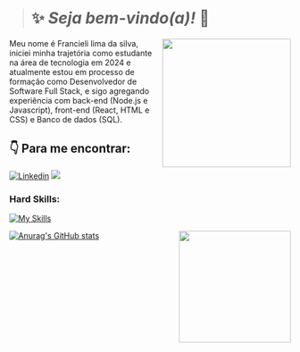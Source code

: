 > # :sparkles: *Seja bem-vindo(a)!* :vulcan_salute:

<img src="https://github.com/FrancieliLim4/FrancieliLim4/assets/171762351/8d868dbd-2280-4053-bb71-1876fe60fcd2" width="230px" align="right" >
  <p align="left">
Meu nome é Francieli lima da silva, iniciei minha trajetória como estudante na área de tecnologia em 2024 e atualmente estou em processo de formação como Desenvolvedor de Software Full Stack, e sigo agregando experiência com back-end (Node.js e Javascript), front-end (React, HTML e CSS) e Banco de dados (SQL).
  </p> 


## :point_down: Para me encontrar:


[![Linkedin](https://img.shields.io/badge/Francieli_lima-0077B5?style=for-the-badge&logo=linkedin&logoColor=white)](https://www.linkedin.com/in/francieli-lima-da-silva-dds/)
<a href = "mailto:limafrancieli934@gmail.com"><img src="https://img.shields.io/badge/limafrancieli934@gmail.com-D14836?style=for-the-badge&logo=gmail&logoColor=white" target="_blank"></a>


### Hard Skills: 


[![My Skills](https://skillicons.dev/icons?i=js,ts,nodejs,html,react,css,git,vscode&perline=10)](https://skillicons.dev) 


[![Anurag's GitHub stats](https://github-readme-stats.vercel.app/api?username=FrancieliLim4&bg_color=00000000&theme=calm_pink&rank_icon=github)](https://github.com/FrancieliLim4) 
<img src="https://github.com/FrancieliLim4/FrancieliLim4/assets/171762351/c95eac84-ed6c-4f4f-98ae-3f0f08342772" width="200px" align="right" >
  <p align="left">

